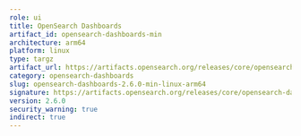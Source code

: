 ```yaml
---
role: ui
title: OpenSearch Dashboards
artifact_id: opensearch-dashboards-min
architecture: arm64
platform: linux
type: targz
artifact_url: https://artifacts.opensearch.org/releases/core/opensearch-dashboards/2.6.0/opensearch-dashboards-min-2.6.0-linux-arm64.tar.gz
category: opensearch-dashboards
slug: opensearch-dashboards-2.6.0-min-linux-arm64
signature: https://artifacts.opensearch.org/releases/core/opensearch-dashboards/2.6.0/opensearch-dashboards-min-2.6.0-linux-arm64.tar.gz.sig
version: 2.6.0
security_warning: true
indirect: true
---
```

